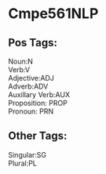 # Cmpe561NLP

<h2>Pos Tags:</h2>

Noun:N<br>
Verb:V<br>
Adjective:ADJ<br>
Adverb:ADV<br>
Auxillary Verb:AUX<br>
Proposition: PROP<br>
Pronoun: PRN

<h2>Other Tags:</h2>
Singular:SG<br>
Plural:PL
